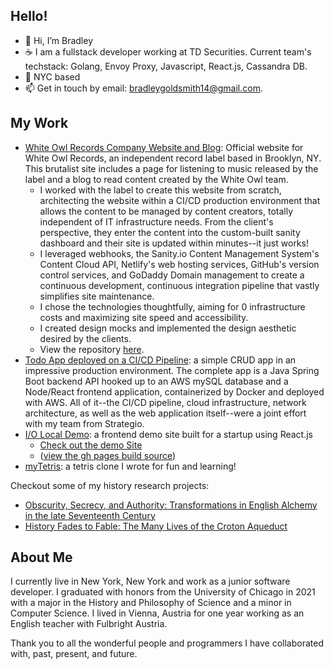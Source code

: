 ## Hello!
- 👋 Hi, I’m Bradley
- :coffee: I am a fullstack developer working at TD Securities. Current team's techstack: Golang, Envoy Proxy, Javascript, React.js, Cassandra DB.
- :statue_of_liberty: NYC based
- 📫 Get in touch by email: bradleygoldsmith14@gmail.com.

## My Work
* [White Owl Records Company Website and Blog](https://whiteowlrecords.xyz): Official website for White Owl Records, an independent record label based in Brooklyn, NY. This brutalist site includes a page for listening to music released by the label and a blog to read content created by the White Owl team.
  * I worked with the label to create this website from scratch, architecting the website within a CI/CD production environment that allows the content to be managed by content creators, totally independent of IT infrastructure needs. From the client's perspective, they enter the content into the custom-built sanity dashboard and their site is updated within minutes--it just works!
  * I leveraged webhooks, the Sanity.io Content Management System's Content Cloud API, Netlify's web hosting services, GitHub's version control services, and GoDaddy Domain management to create a continuous development, continuous integration pipeline that vastly simplifies site maintenance.
  * I chose the technologies thoughtfully, aiming for 0 infrastructure costs and maximizing site speed and accessibility.
  * I created design mocks and implemented the design aesthetic desired by the clients.
  * View the repository [here](https://github.com/goldsmithb/whiteowlrecords).
* [Todo App deployed on a CI/CD Pipeline](https://github.com/landa44/todoTeam2): a simple CRUD app in an impressive production environment. The complete app is a Java Spring Boot backend API hooked up to an AWS mySQL database and a Node/React frontend application, containerized by Docker and deployed with AWS. All of it--the CI/CD pipeline, cloud infrastructure, network architecture, as well as the web application itself--were a joint effort with my team from Strategio.
* [I/O Local Demo](https://github.com/goldsmithb/io_local_demo): a frontend demo site built for a startup using React.js
  * [Check out the demo Site](https://goldsmithb.github.io/gh_pages_io_local/)
  * ([view the gh pages build source](https://github.com/goldsmithb/gh_pages_io_local))
* [myTetris](https://github.com/goldsmithb/myTetris): a tetris clone I wrote for fun and learning!

<!---
* [browser rock paper scissors](https://github.com/goldsmithb/rock_paper_scissors), which you can play [here](https://goldsmithb.github.io/rock_paper_scissors/)
* [Wretch-A-Sketch drawing toy](https://github.com/goldsmithb/wretch_a_sketch/), which you can play with [here](https://goldsmithb.github.io/wretch_a_sketch/)
* [the odin project css project](https://github.com/goldsmithb/css-foundations-project): a sample homepage for a company.
* [personal website](https://github.com/goldsmithb/personal_site): my personal website.
If you are interested in my humanities projects, you can check them out at the following links:
--->

Checkout some of my history research projects:
* [Obscurity, Secrecy, and Authority: Transformations in English Alchemy in the late Seventeenth Century](https://drive.google.com/file/d/15mzZ8It20QNKF8VFikTsOEUhPAfj3jjO/view?usp=sharing)
* [History Fades to Fable: The Many Lives of the Croton Aqueduct](https://docs.google.com/document/d/e/2PACX-1vQWaolkK0KckwGnYzIlsUITMRC2Mxtdr5lLWJAGYzcUEj590w7j5q_9CW1yhB0YXQ/pub)

## About Me
I currently live in New York, New York and work as a junior software developer.
I graduated with honors from the University of Chicago in 2021 with a major in the History and Philosophy of Science and a minor in Computer Science.
I lived in Vienna, Austria for one year working as an English teacher with Fulbright Austria.

<!--While at the University of Chicago, I accomplished a number of exciting things; I received honors on my bachelor’s thesis, a grant to write a creative non-fiction essay based on historical research, a grant to learn German abroad, and countless opportunities to collaborate with my peers in both humanities research and software projects.

In my studies, I was principally interested in the concept of scientific revolution in the early modern European era, and decided to concentrate on the emergence of institutionalized science from the backdrop of natural philosophy. This culminated in my Bachelor thesis project, in which I researched and analyzed the volatile position of English Alchemy among the emerging institutional sciences during the latter half of the 17th century. Broadly, I have a desire to interrogate and situate the role of mythology in the historical development of the sciences. This is the intellectual through-line connecting my thesis project, my creative work, and my pursuit of computer science. How alchemy’s esoteric aesthetic clashed with the new ideals of emerging scientific communities, the ways that the engineers and architects of 19th century New York mythologized America through great industrial works like the Croton aqueduct, and the cosmos of computer technologies that draw their power from the principle of abstraction all share this element of humans crafting the world around them: Humans crafting nature, defining their historical identity, and creating machines that push the boundaries of what we are capable of.

My personal interests are just as nerdy: I love video games, reading fantasy, and talking about artsy movies with my friends. I truly love learning and am always pursuing a new software project, a new foreign language, or a new hobby—often all at once.
-->
<!---
goldsmithb/goldsmithb is a ✨ special ✨ repository because its `README.md` (this file) appears on your GitHub profile.
You can click the Preview link to take a look at your changes.
--->

Thank you to all the wonderful people and programmers I have collaborated with, past, present, and future. 

